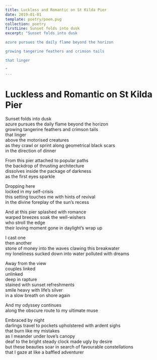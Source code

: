 ```yaml
---
title: Luckless and Romantic on St Kilda Pier
date: 2019-01-01
template: poetry/poem.pug
collection: poetry
firstLine: Sunset folds into dusk
excerpt: "Sunset folds into dusk

azure pursues the daily flame beyond the horizon

growing tangerine feathers and crimson tails

that linger

"
---
```


# Luckless and Romantic on St Kilda Pier

Sunset folds into dusk  
azure pursues the daily flame beyond the horizon  
growing tangerine feathers and crimson tails  
that linger  
above the motorised creatures  
as they crawl or sprint along geometrical black scars  
in the direction of dinner  
   
From this pier attached to popular paths  
the backdrop of thrusting architecture  
dissolves inside the package of darkness  
as the first eyes sparkle  
   
Dropping here  
locked in my self-crisis  
this setting touches me with hints of revival  
in the divine foreplay of the sun’s recess  
   
And at this pier splashed with romance  
warped breezes soak the well-wishers  
who stroll the edge  
their loving moment gone in daylight’s wrap up  
   
I cast one  
then another  
stone of money into the waves clawing this breakwater  
my loneliness sucked down into water polluted with dreams  
   
Away from the view  
couples linked  
unlinked  
deep in rapture  
stained with sunset refreshments  
smile heavy with life’s silver  
in a slow breath on shore again  
   
And my odyssey continues  
along the obscure route to my ultimate muse  
   
Embraced by night  
darlings travel to pockets upholstered with ardent sighs  
that burn like my mistakes  
as I meander under love’s canopy  
deaf to the bright steady clock made ugly by desire  
but these beauties soar in search of favourable constellations  
that I gaze at like a baffled adventurer  

